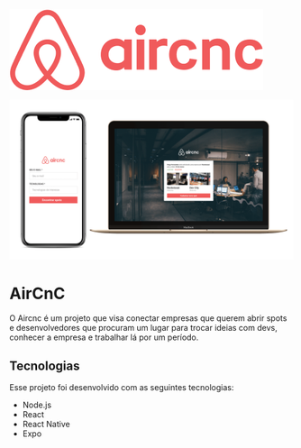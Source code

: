    ![](https://github.com/LucasGabryellll/OmniStack09-AirCnC/blob/master/logo-git.png)

![](https://github.com/LucasGabryellll/OmniStack09-AirCnC/blob/master/aircnc-git.png)

# AirCnC
O Aircnc é um projeto que visa conectar empresas que querem abrir spots e desenvolvedores que procuram um lugar para trocar ideias com devs, conhecer a empresa e trabalhar lá por um período.

## Tecnologias
Esse projeto foi desenvolvido com as seguintes tecnologias:
- Node.js
- React
- React Native
- Expo
